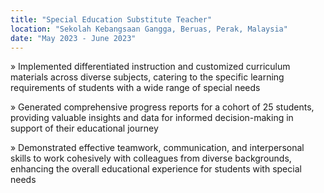 ```yaml
---
title: "Special Education Substitute Teacher"
location: "Sekolah Kebangsaan Gangga, Beruas, Perak, Malaysia"
date: "May 2023 - June 2023"
---
```


» Implemented differentiated instruction and customized curriculum materials across diverse subjects, catering to the specific learning requirements of students with a wide range of special needs

» Generated comprehensive progress reports for a cohort of 25 students, providing valuable insights and data for informed decision-making in support of their educational journey

» Demonstrated effective teamwork, communication, and interpersonal skills to work cohesively with colleagues from diverse backgrounds, enhancing the overall educational experience for students with special needs

<!-- <ul>
  <li class="text-justify">Implemented differentiated instruction and customized curriculum materials across diverse subjects, catering to the specific learning requirements of students with a wide range of special needs</li>
  <li class="text-justify">Generated comprehensive progress reports for a cohort of 25 students, providing valuable insights and data for informed decision-making in support of their educational journey</li>
  <li class="text-justify">Demonstrated effective teamwork, communication, and interpersonal skills to work cohesively with colleagues from diverse backgrounds, enhancing the overall educational experience for students with special needs</li>
</ul> -->
